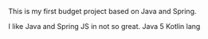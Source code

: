 This is my first budget project based on Java and Spring.

I like Java and Spring
JS in not so great.
Java 5
Kotlin lang